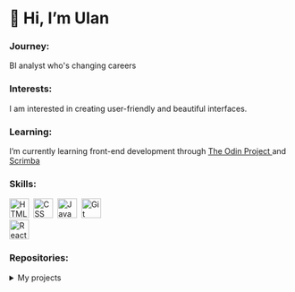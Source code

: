 # 👋 Hi, I’m Ulan </h1>

### Journey: 
BI analyst who's changing careers

### Interests:
I am interested in creating user-friendly and beautiful interfaces. 

### Learning:
I’m currently learning front-end development through <a href="https://www.theodinproject.com/"> The Odin Project </a> and <a href="https://scrimba.com"> Scrimba </a> 

<h3> Skills: </h3>
<div>
  <img src="https://cdn.jsdelivr.net/gh/devicons/devicon/icons/html5/html5-original-wordmark.svg" title="HTML5" alt="HTML" width="35" height="35"/>&nbsp;
  <img src="https://cdn.jsdelivr.net/gh/devicons/devicon/icons/css3/css3-original-wordmark.svg" title="CSS3" alt="CSS" width="35" height="35"/>&nbsp;
  <img src="https://cdn.jsdelivr.net/gh/devicons/devicon/icons/javascript/javascript-plain.svg" title="JavaScript" alt="JavaScript" width="35" height="35"/>&nbsp;
  <img src="https://cdn.jsdelivr.net/gh/devicons/devicon/icons/git/git-original-wordmark.svg" title="Git" **alt="Git" width="35" height="35"/>
</div>
<img src="https://cdn.jsdelivr.net/gh/devicons/devicon/icons/react/react-original.svg" title="React" **alt="React" width="35" height="35"/>
</div>

<h3> Repositories: </h3>
<details>
  <summary>My projects</summary>
  <blockquote>
    <ul>
      <li><a href="https://github.com/ngeru19/prs">Rock, paper, scissors, lizard, spock game</a></li>      
    </ul>
  </blockquote>
</details> 


